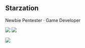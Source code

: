 ## Starzation
Newbie Pentester · Game Developer

![](https://visitor-badge.laobi.icu/badge?page_id=starzation.readme)
![](https://badges.lastfm.workers.dev/last-played?user=starzation)

![](https://media.tenor.com/lyt2elOSt9gAAAAC/uwu.gif)

